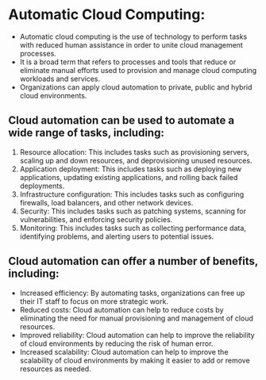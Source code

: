 # Automatic Cloud Computing:

-   Automatic cloud computing is the use of technology to perform tasks with reduced human assistance in order to unite cloud management processes. 
-   It is a broad term that refers to processes and tools that reduce or eliminate manual efforts used to provision and manage cloud computing workloads and services. 
-   Organizations can apply cloud automation to private, public and hybrid cloud environments.

## Cloud automation can be used to automate a wide range of tasks, including:

1) Resource allocation: This includes tasks such as provisioning servers, scaling up and down resources, and deprovisioning unused resources.
2) Application deployment: This includes tasks such as deploying new applications, updating existing applications, and rolling back failed deployments.
3) Infrastructure configuration: This includes tasks such as configuring firewalls, load balancers, and other network devices.
4) Security: This includes tasks such as patching systems, scanning for vulnerabilities, and enforcing security policies.
5) Monitoring: This includes tasks such as collecting performance data, identifying problems, and alerting users to potential issues.


## Cloud automation can offer a number of benefits, including:

-   Increased efficiency: By automating tasks, organizations can free up their IT staff to focus on more strategic work.
-   Reduced costs: Cloud automation can help to reduce costs by eliminating the need for manual provisioning and management of cloud resources.
-   Improved reliability: Cloud automation can help to improve the reliability of cloud environments by reducing the risk of human error.
-   Increased scalability: Cloud automation can help to improve the scalability of cloud environments by making it easier to add or remove resources as needed.
